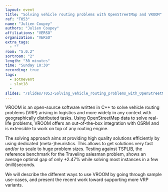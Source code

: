 ```yaml
---
layout: event
title: "Solving vehicle routing problems with OpenStreetMap and VROOM"
ref: "T053"
name: "Julien Coupey"
authors: "Julien Coupey"
affiliations: "VERSO"
organization: "VERSO"
extra_tags:
  - ""
room: "S.0.2"
sortroom: "2"
length: "30 minutes"
time: "Sunday 10:30"
recording: true
tags:
  - sotmevent
  - slot18
  - 
slides: "/slides/T053-Solving_vehicle_routing_problems_with_OpenStreetMap_and_VROOM.pdf"
---
```

VROOM is an open-source software written in C++ to solve vehicle routing problems (VRP) arising in logistics and more widely in any context with geographically distributed tasks. Using OpenStreetMap data to solve real-life problems, VROOM offers an out-of-the-box integration with OSRM and is extensible to work on top of any routing engine.

The solving approach aims at providing high quality solutions efficiently by using dedicated (meta-)heuristics. This allows to get solutions very fast and/or to scale to huge problem sizes. Testing against TSPLIB, the reference benchmark for the Traveling salesman problem, shows an average optimal gap of only +2.47% while solving most instances in a few (milli)seconds.

We will describe the different ways to use VROOM by going through sample use-cases, and present the recent work toward supporting more VRP variants.